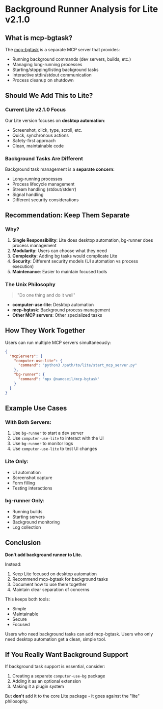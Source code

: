 # Background Runner Analysis for Lite v2.1.0

## What is mcp-bgtask?
The [mcp-bgtask](https://github.com/nanoseil/mcp-bgtask) is a separate MCP server that provides:
- Running background commands (dev servers, builds, etc.)
- Managing long-running processes
- Starting/stopping/listing background tasks
- Interactive stdin/stdout communication
- Process cleanup on shutdown

## Should We Add This to Lite?

### Current Lite v2.1.0 Focus
Our Lite version focuses on **desktop automation**:
- Screenshot, click, type, scroll, etc.
- Quick, synchronous actions
- Safety-first approach
- Clean, maintainable code

### Background Tasks Are Different
Background task management is a **separate concern**:
- Long-running processes
- Process lifecycle management
- Stream handling (stdout/stderr)
- Signal handling
- Different security considerations

## Recommendation: Keep Them Separate

### Why?
1. **Single Responsibility**: Lite does desktop automation, bg-runner does process management
2. **Modularity**: Users can choose what they need
3. **Complexity**: Adding bg tasks would complicate Lite
4. **Security**: Different security models (UI automation vs process execution)
5. **Maintenance**: Easier to maintain focused tools

### The Unix Philosophy
> "Do one thing and do it well"

- **computer-use-lite**: Desktop automation
- **mcp-bgtask**: Background process management
- **Other MCP servers**: Other specialized tasks

## How They Work Together

Users can run multiple MCP servers simultaneously:
```json
{
  "mcpServers": {
    "computer-use-lite": {
      "command": "python3 /path/to/lite/start_mcp_server.py"
    },
    "bg-runner": {
      "command": "npx @nanoseil/mcp-bgtask"
    }
  }
}
```

## Example Use Cases

### With Both Servers:
1. Use `bg-runner` to start a dev server
2. Use `computer-use-lite` to interact with the UI
3. Use `bg-runner` to monitor logs
4. Use `computer-use-lite` to test UI changes

### Lite Only:
- UI automation
- Screenshot capture
- Form filling
- Testing interactions

### bg-runner Only:
- Running builds
- Starting servers
- Background monitoring
- Log collection

## Conclusion

**Don't add background runner to Lite.**

Instead:
1. Keep Lite focused on desktop automation
2. Recommend mcp-bgtask for background tasks
3. Document how to use them together
4. Maintain clear separation of concerns

This keeps both tools:
- Simple
- Maintainable
- Secure
- Focused

Users who need background tasks can add mcp-bgtask. Users who only need desktop automation get a clean, simple tool.

## If You Really Want Background Support

If background task support is essential, consider:
1. Creating a separate `computer-use-bg` package
2. Adding it as an optional extension
3. Making it a plugin system

But **don't** add it to the core Lite package - it goes against the "lite" philosophy.